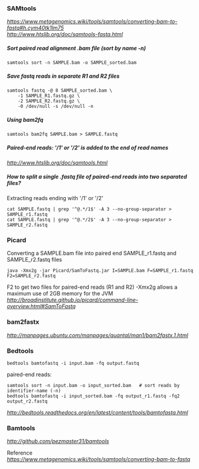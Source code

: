 ### SAMtools
_https://www.metagenomics.wiki/tools/samtools/converting-bam-to-fastq#h.cym40tk1lm75<br>_
_http://www.htslib.org/doc/samtools-fasta.html<br>_
##### Sort paired read alignment .bam file (sort by name -n)
```
samtools sort -n SAMPLE.bam -o SAMPLE_sorted.bam
```
##### Save fastq reads in separate R1 and R2 files
```
samtools fastq -@ 8 SAMPLE_sorted.bam \
    -1 SAMPLE_R1.fastq.gz \
    -2 SAMPLE_R2.fastq.gz \
    -0 /dev/null -s /dev/null -n
```
##### Using bam2fq
```
samtools bam2fq SAMPLE.bam > SAMPLE.fastq
```
##### Paired-end reads:   '/1' or '/2' is added to the end of read names
_http://www.htslib.org/doc/samtools.html_
##### How to split a single .fastq file of paired-end reads into two separated files?
Extracting reads ending with '/1' or '/2'
```
cat SAMPLE.fastq | grep '^@.*/1$' -A 3 --no-group-separator > SAMPLE_r1.fastq
cat SAMPLE.fastq | grep '^@.*/2$' -A 3 --no-group-separator > SAMPLE_r2.fastq
```

### Picard
Converting a SAMPLE.bam file into paired end SAMPLE_r1.fastq and SAMPLE_r2.fastq files
```
java -Xmx2g -jar Picard/SamToFastq.jar I=SAMPLE.bam F=SAMPLE_r1.fastq F2=SAMPLE_r2.fastq
```
F2 to get two files for paired-end reads (R1 and R2)
-Xmx2g   allows a maximum use of 2GB memory for the JVM
_http://broadinstitute.github.io/picard/command-line-overview.html#SamToFastq_

### bam2fastx
_http://manpages.ubuntu.com/manpages/quantal/man1/bam2fastx.1.html_

### Bedtools
```
bedtools bamtofastq -i input.bam -fq output.fastq
```
paired-end reads:
```
samtools sort -n input.bam -o input_sorted.bam   # sort reads by identifier-name (-n)
bedtools bamtofastq -i input_sorted.bam -fq output_r1.fastq -fq2 output_r2.fastq
```
_http://bedtools.readthedocs.org/en/latest/content/tools/bamtofastq.html_

### Bamtools
_http://github.com/pezmaster31/bamtools_

Reference<br>
_https://www.metagenomics.wiki/tools/samtools/converting-bam-to-fastq_
